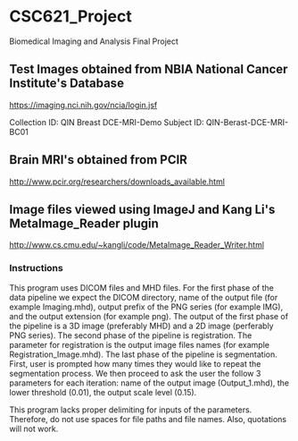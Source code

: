# CSC621_Project
Biomedical Imaging and Analysis Final Project

## Test Images obtained from NBIA National Cancer Institute's Database
https://imaging.nci.nih.gov/ncia/login.jsf

Collection ID: QIN Breast DCE-MRI-Demo
Subject ID: QIN-Berast-DCE-MRI-BC01

## Brain MRI's obtained from PCIR
http://www.pcir.org/researchers/downloads_available.html

## Image files viewed using ImageJ and Kang Li's MetaImage_Reader plugin
http://www.cs.cmu.edu/~kangli/code/MetaImage_Reader_Writer.html

### Instructions
This program uses DICOM files and MHD files. For the first phase of the data pipeline we expect the DICOM directory, name of the output file (for example Imaging.mhd), output prefix of the PNG series (for example IMG), and the output extension (for example png). The output of the first phase of the pipeline is a 3D image (preferably MHD) and a 2D image (perferably PNG series). The second phase of the pipeline is registration. The parameter for registration is the output image files names (for example Registration_Image.mhd). The last phase of the pipeline is segmentation. First, user is prompted how many times they would like to repeat the segmentation process. We then proceed to ask the user the follow 3 parameters for each iteration: name of the output image (Output_1.mhd), the lower threshold (0.01),  the output scale level (0.15). 

This program lacks proper delimiting for inputs of the parameters. Therefore, do not use spaces for file paths and file names. Also, quotations will not work.